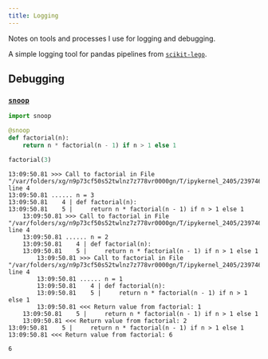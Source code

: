```yaml
---
title: Logging
---
```


Notes on tools and processes I use for logging and debugging.

A simple logging tool for pandas pipelines from [`scikit-lego`](https://scikit-lego.netlify.app/pandas_pipeline.html).

## Debugging

### [`snoop`](https://github.com/alexmojaki/snoop)

``` python
import snoop

@snoop
def factorial(n):
    return n * factorial(n - 1) if n > 1 else 1

factorial(3)
```

    13:09:50.81 >>> Call to factorial in File "/var/folders/xg/n9p73cf50s52twlnz7z778vr0000gn/T/ipykernel_2405/2397467807.py", line 4
    13:09:50.81 ...... n = 3
    13:09:50.81    4 | def factorial(n):
    13:09:50.81    5 |     return n * factorial(n - 1) if n > 1 else 1
        13:09:50.81 >>> Call to factorial in File "/var/folders/xg/n9p73cf50s52twlnz7z778vr0000gn/T/ipykernel_2405/2397467807.py", line 4
        13:09:50.81 ...... n = 2
        13:09:50.81    4 | def factorial(n):
        13:09:50.81    5 |     return n * factorial(n - 1) if n > 1 else 1
            13:09:50.81 >>> Call to factorial in File "/var/folders/xg/n9p73cf50s52twlnz7z778vr0000gn/T/ipykernel_2405/2397467807.py", line 4
            13:09:50.81 ...... n = 1
            13:09:50.81    4 | def factorial(n):
            13:09:50.81    5 |     return n * factorial(n - 1) if n > 1 else 1
            13:09:50.81 <<< Return value from factorial: 1
        13:09:50.81    5 |     return n * factorial(n - 1) if n > 1 else 1
        13:09:50.81 <<< Return value from factorial: 2
    13:09:50.81    5 |     return n * factorial(n - 1) if n > 1 else 1
    13:09:50.81 <<< Return value from factorial: 6

    6
